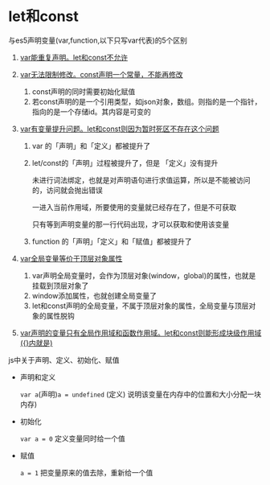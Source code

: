 # let和const

与es5声明变量(var,function,以下只写var代表)的5个区别

1. [var能重复声明。let和const不允许](重复声明.md)

2. [var无法限制修改。const声明一个常量，不能再修改](限制修改.md)
   
   1. const声明的同时需要初始化赋值
   2. 若const声明的是一个引用类型，如json对象，数组。则指的是一个指针，指向的是一个存储id。其内容是可变的
   
3. [var有变量提升问题。let和const则因为暂时死区不存在这个问题](变量提升.md)
   
   1. var 的「声明」和「定义」都被提升了
   
   2. let/const的「声明」过程被提升了，但是 「定义」没有提升
   
      未进行词法绑定，也就是对声明语句进行求值运算，所以是不能被访问的，访问就会抛出错误 
   
      一进入当前作用域，所要使用的变量就已经存在了，但是不可获取
   
      只有等到声明变量的那一行代码出现，才可以获取和使用该变量 
   
   3. function 的「声明」「定义」和「赋值」都被提升了
   
4. [var全局变量等价于顶层对象属性](顶层对象属性.md)
   
   1. var声明全局变量时，会作为顶层对象(window，global)的属性，也就是挂载到顶层对象了
   2. window添加属性，也就创建全局变量了
   3. let和const声明的全局变量，不属于顶层对象的属性，全局变量与顶层对象的属性脱钩
   
5. [var声明的变量只有全局作用域和函数作用域。let和const则能形成块级作用域({}内就是)](块级作用域.md)

   

js中关于声明、定义、初始化、赋值

* 声明和定义

  `var a`(声明)`a = undefined` (定义)   说明该变量在内存中的位置和大小分配一块内存)

* 初始化

  `var a = 0`   定义变量同时给一个值 

* 赋值

  `a = 1`   把变量原来的值去除，重新给一个值